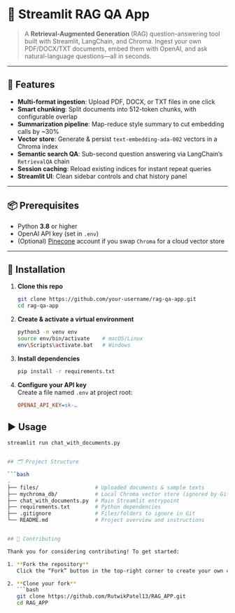 # 📄 Streamlit RAG QA App

> A **Retrieval-Augmented Generation** (RAG) question-answering tool built with Streamlit, LangChain, and Chroma.
> Ingest your own PDF/DOCX/TXT documents, embed them with OpenAI, and ask natural-language questions—all in seconds.

---

## 🚀 Features

- **Multi-format ingestion**: Upload PDF, DOCX, or TXT files in one click
- **Smart chunking**: Split documents into 512-token chunks, with configurable overlap
- **Summarization pipeline**: Map-reduce style summary to cut embedding calls by ~30%
- **Vector store**: Generate & persist `text-embedding-ada-002` vectors in a Chroma index
- **Semantic search QA**: Sub-second question answering via LangChain’s `RetrievalQA` chain
- **Session caching**: Reload existing indices for instant repeat queries
- **Streamlit UI**: Clean sidebar controls and chat history panel

---

## 📦 Prerequisites

- Python **3.8** or higher
- OpenAI API key (set in `.env`)
- (Optional) [Pinecone](https://www.pinecone.io/) account if you swap `Chroma` for a cloud vector store

---

## 🔧 Installation

1. **Clone this repo**
   ```bash
   git clone https://github.com/your-username/rag-qa-app.git
   cd rag-qa-app
   ```

2. **Create & activate a virtual environment**  
   ```bash
   python3 -m venv env
   source env/bin/activate    # macOS/Linux
   env\Scripts\activate.bat   # Windows

3. **Install dependencies**  
   ```bash
   pip install -r requirements.txt

4. **Configure your API key**  
   Create a file named `.env` at project root:  
   ```ini
   OPENAI_API_KEY=sk-…

## ▶️ Usage

```bash
streamlit run chat_with_documents.py


## 🗂️ Project Structure

```bash
.
├── files/                  # Uploaded documents & sample texts
├── mychroma_db/            # Local Chroma vector store (ignored by Git)
├── chat_with_documents.py  # Main Streamlit entrypoint
├── requirements.txt        # Python dependencies
├── .gitignore              # Files/folders to ignore in Git
└── README.md               # Project overview and instructions


## 🤝 Contributing

Thank you for considering contributing! To get started:

1. **Fork the repository**  
   Click the “Fork” button in the top-right corner to create your own copy.

2. **Clone your fork**  
   ```bash
   git clone https://github.com/RutwikPatel13/RAG_APP.git
   cd RAG_APP
